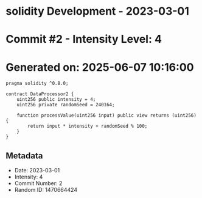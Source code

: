 ﻿# solidity Development - 2023-03-01
# Commit #2 - Intensity Level: 4
# Generated on: 2025-06-07 10:16:00
```solidity
pragma solidity ^0.8.0;

contract DataProcessor2 {
    uint256 public intensity = 4;
    uint256 private randomSeed = 240164;

    function processValue(uint256 input) public view returns (uint256) {
        return input * intensity + randomSeed % 100;
    }
}
```
## Metadata
- Date: 2023-03-01
- Intensity: 4
- Commit Number: 2
- Random ID: 1470664424
